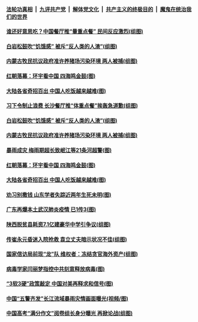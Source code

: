 ####  [法轮功真相](../../../../basic/blob/master/README.md?t=08160131) &nbsp;|&nbsp; [九评共产党](../../../../9ping.md/blob/master/README.md?t=08160131) &nbsp;|&nbsp; [解体党文化](../../../../jtdwh.md/blob/master/README.md?t=08160131)  &nbsp;|&nbsp; [共产主义的终极目的](../../../../gczydzjmd.md/blob/master/README.md?t=08160131) &nbsp;|&nbsp; [魔鬼在统治我们的世界](../../../../mgztzwmdsj.md/blob/master/README.md?t=08160131) 

#### [谁还好意思吃？中国餐厅推“量重点餐” 民间反应激烈(组图)](../pages/p1/943084.md?t=08160131) 

#### [白岩松鼓吹“饥饿感” 被斥“反人类的人渣”(组图)](../pages/p1/943091.md?t=08160131) 

#### [内蒙古牧民抗议政府准许养猪场污染环境 两人被捕(组图)](../pages/p1/943070.md?t=08160131) 


#### [红朝落幕：环宇看中国 四海鸣金鼓(图)](../pages/p1/942119.md?t=08160131) 

#### [大陆各省奇招百出 中国人吃饭越来越难(图)](../pages/p1/943015.md?t=08160131) 

#### [习下令制止浪费 长沙餐厅推“体重点餐”挨轰急道歉(组图)](../pages/p1/943084.md?t=08160131) 

#### [白岩松鼓吹“饥饿感” 被斥“反人类的人渣”(组图)](../pages/p1/943091.md?t=08160131) 

#### [内蒙古牧民抗议政府准许养猪场污染环境 两人被捕(组图)](../pages/p1/943070.md?t=08160131) 


#### [暴雨成灾 梅雨期超长致岷江等21条河超警(图)](../pages/p1/943038.md?t=08160131) 


#### [红朝落幕：环宇看中国 四海鸣金鼓(图)](../pages/p1/942119.md?t=08160131) 

#### [大陆各省奇招百出 中国人吃饭越来越难(图)](../pages/p1/943015.md?t=08160131) 


#### [劝习别撒钱 山东学者失踪近两年生死未明(图)](../pages/p1/942973.md?t=08160131) 

#### [广东再爆本土武汉肺炎疫情 已1传3(图)](../pages/p1/942986.md?t=08160131) 

#### [陕西脱贫县耗资7.1亿建豪华中学引争议(组图)](../pages/p1/942948.md?t=08160131) 



#### [传崔永元昏迷入院抢救 袁立丈夫暗示状况不佳(组图)](../pages/p1/942885.md?t=08160131) 

#### [国家信访局前现“龙”队 维权者：冻结贪官海外资产(组图)](../pages/p1/942872.md?t=08160131) 

#### [病毒学家闫丽梦指控中共刻意释放病毒(图)](../pages/p1/942901.md?t=08160131) 

#### [“3软3硬”政策敲定 中国对美再释求和信号(图)](../pages/p1/942894.md?t=08160131) 

#### [中国“五警齐发”长江流域暴雨灾情画面曝光(视频/图)](../pages/p1/942874.md?t=08160131) 

#### [中国高考“满分作文”阅卷组长身分曝光 再掀论战(组图)](../pages/p1/942841.md?t=08160131) 

